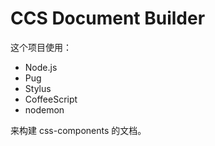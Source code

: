 # CCS Document Builder
这个项目使用：
+ Node.js
+ Pug
+ Stylus
+ CoffeeScript
+ nodemon

来构建 css-components 的文档。